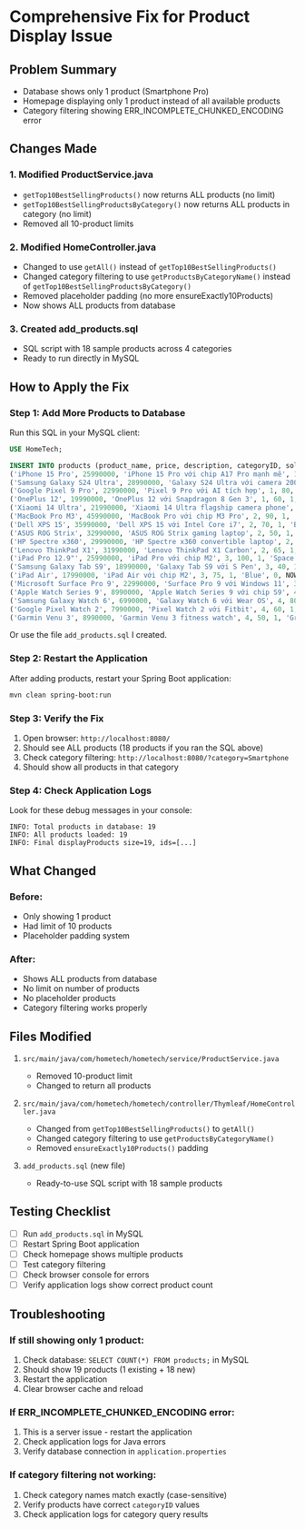 # Comprehensive Fix for Product Display Issue

## Problem Summary
- Database shows only 1 product (Smartphone Pro)
- Homepage displaying only 1 product instead of all available products
- Category filtering showing ERR_INCOMPLETE_CHUNKED_ENCODING error

## Changes Made

### 1. Modified ProductService.java
- `getTop10BestSellingProducts()` now returns ALL products (no limit)
- `getTop10BestSellingProductsByCategory()` now returns ALL products in category (no limit)
- Removed all 10-product limits

### 2. Modified HomeController.java
- Changed to use `getAll()` instead of `getTop10BestSellingProducts()`
- Changed category filtering to use `getProductsByCategoryName()` instead of `getTop10BestSellingProductsByCategory()`
- Removed placeholder padding (no more ensureExactly10Products)
- Now shows ALL products from database

### 3. Created add_products.sql
- SQL script with 18 sample products across 4 categories
- Ready to run directly in MySQL

## How to Apply the Fix

### Step 1: Add More Products to Database

Run this SQL in your MySQL client:

```sql
USE HomeTech;

INSERT INTO products (product_name, price, description, categoryID, sold_count, status, color, size, created_at) VALUES
('iPhone 15 Pro', 25990000, 'iPhone 15 Pro với chip A17 Pro mạnh mẽ', 1, 150, 1, 'Black', 0, NOW()),
('Samsung Galaxy S24 Ultra', 28990000, 'Galaxy S24 Ultra với camera 200MP', 1, 120, 1, 'Black', 0, NOW()),
('Google Pixel 9 Pro', 22990000, 'Pixel 9 Pro với AI tích hợp', 1, 80, 1, 'Black', 0, NOW()),
('OnePlus 12', 19990000, 'OnePlus 12 với Snapdragon 8 Gen 3', 1, 60, 1, 'Black', 0, NOW()),
('Xiaomi 14 Ultra', 21990000, 'Xiaomi 14 Ultra flagship camera phone', 1, 90, 1, 'Black', 0, NOW()),
('MacBook Pro M3', 45990000, 'MacBook Pro với chip M3 Pro', 2, 90, 1, 'Silver', 0, NOW()),
('Dell XPS 15', 35990000, 'Dell XPS 15 với Intel Core i7', 2, 70, 1, 'Black', 0, NOW()),
('ASUS ROG Strix', 32990000, 'ASUS ROG Strix gaming laptop', 2, 50, 1, 'Black', 0, NOW()),
('HP Spectre x360', 29990000, 'HP Spectre x360 convertible laptop', 2, 40, 1, 'Silver', 0, NOW()),
('Lenovo ThinkPad X1', 31990000, 'Lenovo ThinkPad X1 Carbon', 2, 65, 1, 'Black', 0, NOW()),
('iPad Pro 12.9"', 25990000, 'iPad Pro với chip M2', 3, 100, 1, 'Space Gray', 0, NOW()),
('Samsung Galaxy Tab S9', 18990000, 'Galaxy Tab S9 với S Pen', 3, 40, 1, 'Black', 0, NOW()),
('iPad Air', 17990000, 'iPad Air với chip M2', 3, 75, 1, 'Blue', 0, NOW()),
('Microsoft Surface Pro 9', 22990000, 'Surface Pro 9 với Windows 11', 3, 55, 1, 'Platinum', 0, NOW()),
('Apple Watch Series 9', 8990000, 'Apple Watch Series 9 với chip S9', 4, 200, 1, 'Midnight', 0, NOW()),
('Samsung Galaxy Watch 6', 6990000, 'Galaxy Watch 6 với Wear OS', 4, 80, 1, 'Graphite', 0, NOW()),
('Google Pixel Watch 2', 7990000, 'Pixel Watch 2 với Fitbit', 4, 60, 1, 'Obsidian', 0, NOW()),
('Garmin Venu 3', 8990000, 'Garmin Venu 3 fitness watch', 4, 50, 1, 'Graphite', 0, NOW());
```

Or use the file `add_products.sql` I created.

### Step 2: Restart the Application

After adding products, restart your Spring Boot application:

```bash
mvn clean spring-boot:run
```

### Step 3: Verify the Fix

1. Open browser: `http://localhost:8080/`
2. Should see ALL products (18 products if you ran the SQL above)
3. Check category filtering: `http://localhost:8080/?category=Smartphone`
4. Should show all products in that category

### Step 4: Check Application Logs

Look for these debug messages in your console:

```
INFO: Total products in database: 19
INFO: All products loaded: 19
INFO: Final displayProducts size=19, ids=[...]
```

## What Changed

### Before:
- Only showing 1 product
- Had limit of 10 products
- Placeholder padding system

### After:
- Shows ALL products from database
- No limit on number of products
- No placeholder products
- Category filtering works properly

## Files Modified

1. `src/main/java/com/hometech/hometech/service/ProductService.java`
   - Removed 10-product limit
   - Changed to return all products

2. `src/main/java/com/hometech/hometech/controller/Thymleaf/HomeController.java`
   - Changed from `getTop10BestSellingProducts()` to `getAll()`
   - Changed category filtering to use `getProductsByCategoryName()`
   - Removed `ensureExactly10Products()` padding

3. `add_products.sql` (new file)
   - Ready-to-use SQL script with 18 sample products

## Testing Checklist

- [ ] Run `add_products.sql` in MySQL
- [ ] Restart Spring Boot application
- [ ] Check homepage shows multiple products
- [ ] Test category filtering
- [ ] Check browser console for errors
- [ ] Verify application logs show correct product count

## Troubleshooting

### If still showing only 1 product:
1. Check database: `SELECT COUNT(*) FROM products;` in MySQL
2. Should show 19 products (1 existing + 18 new)
3. Restart the application
4. Clear browser cache and reload

### If ERR_INCOMPLETE_CHUNKED_ENCODING error:
1. This is a server issue - restart the application
2. Check application logs for Java errors
3. Verify database connection in `application.properties`

### If category filtering not working:
1. Check category names match exactly (case-sensitive)
2. Verify products have correct `categoryID` values
3. Check application logs for category query results



